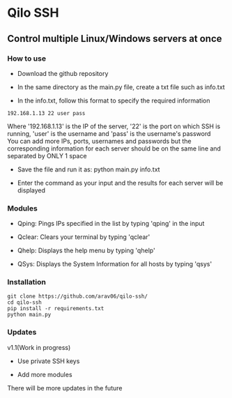 # <b>Qilo SSH</b>

## Control multiple Linux/Windows servers at once

### How to use
* Download the github repository

* In the same directory as the main.py file, create a txt file such as info.txt

* In the info.txt, follow this format to specify the required information
```
192.168.1.13 22 user pass
```
Where '192.168.1.13' is the IP of the server, '22' is the port on which SSH is running, 'user' is the username and 'pass' is the username's password
<br>
You can add more IPs, ports, usernames and passwords but the corresponding information for each server should be on the same line and separated by ONLY 1 space

* Save the file and run it as: python main.py info.txt

* Enter the command as your input and the results for each server will be displayed

### Modules

* Qping: Pings IPs specified in the list by typing 'qping' in the input 

* Qclear: Clears your terminal by typing 'qclear' 

* Qhelp: Displays the help menu by typing 'qhelp'

* QSys: Displays the System Information for all hosts by typing 'qsys' 

### Installation

```
git clone https://github.com/arav06/qilo-ssh/
cd qilo-ssh
pip install -r requirements.txt
python main.py
```

### Updates

v1.1(Work in progress)

* Use private SSH keys

* Add more modules

There will be more updates in the future
